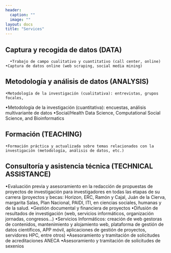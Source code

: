 ```yaml
---
header:
  caption: ""
  image: ""
layout: docs
title: "Services"
---
```


## Captura y recogida de datos (DATA)
	  •Trabajo de campo cualitativo y cuantitativo (call center, online)
    •Captura de datos online (web scraping, social media mining)

## Metodología y análisis de datos (ANALYSIS)
	•Metodología de la investigación (cualitativa): entrevistas, grupos focales,
  •Metodología de la investigación (cuantitativa): encuestas, análisis multivariante de datos
  •Social/Health Data Science, Computational Social Science, and Bioinformatics

## Formación (TEACHING)
	•Formación práctica y actualizada sobre temas relacionados con la investigación (metodología, análisis de datos, etc.)

## Consultoría y asistencia técnica (TECHNICAL ASSISTANCE)	
  •Evaluación previa y asesoramiento en la redacción de propuestas de proyectos de investigación para investigadores en todas las etapas de su carrera        (proyectos y becas: Horizon, ERC, Ramón y Cajal, Juán de la Cierva,  margarita Salas, Plan Nacional, PAIDI, ITI, en ciencias sociales, humanas y de la      salud.
  •Gestión documental y financiera de proyectos
  •Difusión de resultados de investigación (web, servicios informáticos, organización jornadas, congresos…)
  •Servicios Informáticos: creación de web gestoras de contenidos, mantenimiento y alojamiento web, plataforma de gestión de datos científicos, APP móvil,    aplicaciones de gestión de proyectos, servidores HPC, entre otros)
  •Asesoramiento y tramitación de solicitudes de acreditaciones ANECA
  •Asesoramiento y tramitación de solicitudes de sexenios
